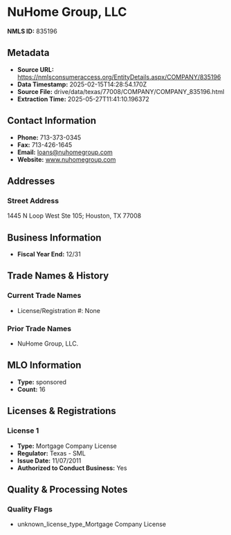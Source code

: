 # NuHome Group, LLC

**NMLS ID:** 835196

## Metadata
- **Source URL:** https://nmlsconsumeraccess.org/EntityDetails.aspx/COMPANY/835196
- **Data Timestamp:** 2025-02-15T14:28:54.170Z
- **Source File:** drive/data/texas/77008/COMPANY/COMPANY_835196.html
- **Extraction Time:** 2025-05-27T11:41:10.196372

## Contact Information
- **Phone:** 713-373-0345
- **Fax:** 713-426-1645
- **Email:** loans@nuhomegroup.com
- **Website:** www.nuhomegroup.com

## Addresses
### Street Address
1445 N Loop West Ste 105; Houston, TX 77008

## Business Information
- **Fiscal Year End:** 12/31

## Trade Names & History
### Current Trade Names
- License/Registration #: None

### Prior Trade Names
- NuHome Group, LLC.

## MLO Information
- **Type:** sponsored
- **Count:** 16

## Licenses & Registrations

### License 1
- **Type:** Mortgage Company License
- **Regulator:** Texas - SML
- **Issue Date:** 11/07/2011
- **Authorized to Conduct Business:** Yes

## Quality & Processing Notes
### Quality Flags
- unknown_license_type_Mortgage Company License
